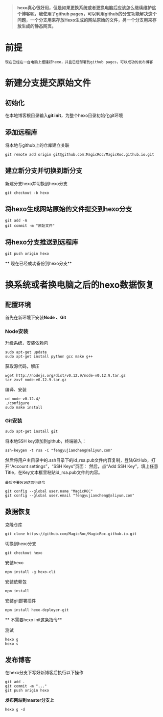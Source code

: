> **hexo真心很好用，但是如果更换系统或者更换电脑后应该怎么继续维护这个博客呢，我使用了github pages，可以利用github的分支功能解决这个问题，一个分支用来存放Hexo生成的网站原始的文件，另一个分支用来存放生成的静态网页。**


# 前提
	现在已经在一台电脑上搭建好hexo，并且已经部署到github pages，可以成功的发布博客

# 新建分支提交原始文件
## 初始化
在本地博客根目录输入**git init**，为整个hexo目录初始化git环境
## 添加远程库
将本地与github上的仓库建立关联
	
	git remote add origin git@github.com:MagicRoc/MagicRoc.github.io.git
	
## 建立新分支并切换到新分支
新建分支hexo并切换到hexo分支

	git checkout -b hexo
	
## 将hexo生成网站原始的文件提交到hexo分支

	git add -A
	git commit -m "原始文件"
	
## 将hexo分支推送到远程库
	
	git push origin hexo
	
** 现在已经成功备份到hexo分支**

# 换系统或者换电脑之后的hexo数据恢复

## 配置环境
首先在新环境下安装**Node 、Git**
### Node安装
升级系统，安装依赖包
	
	sudo apt-get update
	sudo apt-get install python gcc make g++
	
获取源代码，解压
	
	wget http://nodejs.org/dist/v0.12.9/node-v0.12.9.tar.gz
	tar zxvf node-v0.12.9.tar.gz
	
编译、安装

	cd node-v0.12.4/
	./configure
	sudo make install
	
### Git安装
	
	sudo apt-get install git
	
将本地SSH key添加到github，终端输入：
	
	ssh-keygen -t rsa -C "fengyujiancheng@aliyun.com"

然后将用户主目录中的.ssh目录下的id_rsa.pub文件内容复制，登陆GitHub，打开“Account settings”，“SSH Keys”页面：
然后，点“Add SSH Key”，填上任意Title，在Key文本框里粘贴id_rsa.pub文件的内容。

	最后不要忘记这两行命令
	
	git config --global user.name "MagicROC"
	git config --global user.email "fengyujiancheng@aliyun.com"

## 数据恢复

克隆仓库

	git clone https://github.com/MagicRoc/MagicRoc.github.io.git

切换到hexo分支

	git checkout hexo
	
安装hexo
	
	npm install -g hexo-cli
	
安装依赖包
	
	npm install

安装git部署插件
	
	npm install hexo-deployer-git

** 不需要hexo init这条指令**

测试
	
	hexo g
	hexo s

## 发布博客
在hexo分支下写好新博客后执行以下操作

	git add .
	git commit -m "..."
	git push origin hexo
	
**发布网站到master分支上**
	
	hexo g -d